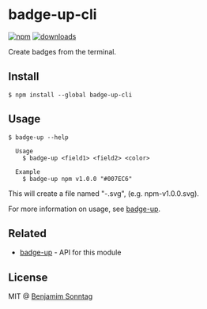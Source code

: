 # badge-up-cli

[![npm](https://img.shields.io/npm/v/badge-up-cli.svg?maxAge=2592000)](https://www.npmjs.com/package/badge-up-cli)
[![downloads](https://img.shields.io/npm/dt/badge-up-cli.svg?maxAge=2592000)](https://www.npmjs.com/package/badge-up-cli)

Create badges from the terminal.

## Install

```
$ npm install --global badge-up-cli
```

## Usage

```
$ badge-up --help

  Usage
    $ badge-up <field1> <field2> <color>

  Example
    $ badge-up npm v1.0.0 "#007EC6"
```

This will create a file named "<field1>-<field2>.svg", (e.g. npm-v1.0.0.svg).

For more information on usage, see [badge-up](https://www.npmjs.com/package/badge-up).

## Related

- [badge-up](https://www.npmjs.com/package/badge-up) - API for this module

## License

MIT @ [Benjamim Sonntag](https://github.com/bsonntag)
